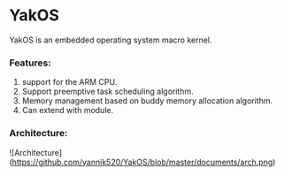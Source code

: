 YakOS
==========

YakOS is an embedded operating system macro kernel.

### Features:
1. support for the ARM CPU.
2. Support preemptive task scheduling algorithm.
3. Memory management based on buddy memory allocation algorithm.
4. Can extend with module.

### Architecture:
![Architecture] (https://github.com/yannik520/YakOS/blob/master/documents/arch.png)

